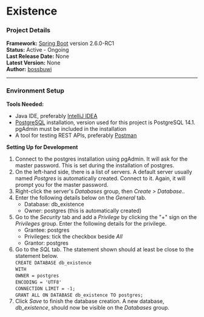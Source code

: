 # Existence

### Project Details

**Framework:** [Spring Boot](https://spring.io/projects/spring-boot) version 2.6.0-RC1  
**Status:** Active - Ongoing  
**Last Release Date:** None  
**Latest Version:** None  
**Author:** [bossbuwi](https://github.com/bossbuwi)

***

### Environment Setup

**Tools Needed:**
* Java IDE, preferably [IntelliJ IDEA](https://www.jetbrains.com/idea/)
* [PostgreSQL](https://www.postgresql.org/download/) installation, version used for this project is PostgreSQL 14.1. pgAdmin must be included in the installation
* A tool for testing REST APIs, preferably [Postman](https://www.postman.com/downloads/)

**Setting Up for Development**
1. Connect to the postgres installation using pgAdmin. It will ask for the master password. This is set during the installation of postgres.
2. On the left-hand side, there is a list of servers. A default server usually named _Postgres_ is automatically created. Connect to it. Again, it will prompt you for the master password.
3. Right-click the server's _Databases_ group, then _Create > Database.._
4. Enter the following details below on the _General_ tab.
    - Database: db_existence
    - Owner: postgres (this is automatically created)
5. Go to the _Security_ tab and add a _Privilege_ by clicking the "+" sign on the _Privileges_ group. Enter the following details for the privilege.
    - Grantee: postgres
    - Privileges: tick the checkbox beside _All_
    - Grantor: postgres
6. Go to the _SQL_ tab. The statement shown should at least be close to the statement below.  
  `CREATE DATABASE db_existence`  
    `WITH`  
    `OWNER = postgres`  
    `ENCODING = 'UTF8'`  
    `CONNECTION LIMIT = -1;`  
  `GRANT ALL ON DATABASE db_existence TO postgres;`  
7. Click _Save_ to finish the database creation. A new database, _db\_existence_, should now be visible on the _Databases_ group.
